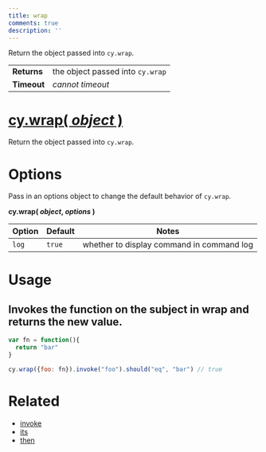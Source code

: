 ```yaml
---
title: wrap
comments: true
description: ''
---
```


Return the object passed into `cy.wrap`.

| | |
|--- | --- |
| **Returns** | the object passed into `cy.wrap` |
| **Timeout** | *cannot timeout* |

# [cy.wrap( *object* )](#usage)

Return the object passed into `cy.wrap`.

# Options

Pass in an options object to change the default behavior of `cy.wrap`.

**cy.wrap( *object*, *options* )**

Option | Default | Notes
--- | --- | ---
`log` | `true` | whether to display command in command log

# Usage

## Invokes the function on the subject in wrap and returns the new value.

```javascript
var fn = function(){
  return "bar"
}

cy.wrap({foo: fn}).invoke("foo").should("eq", "bar") // true
```

# Related

- [invoke](https://on.cypress.io/api/invoke)
- [its](https://on.cypress.io/api/its)
- [then](https://on.cypress.io/api/then)
